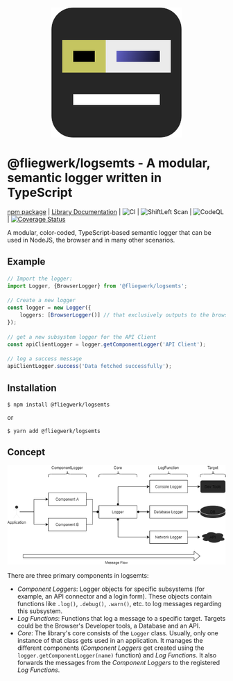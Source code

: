 <p align="center">
<img alt="LogSemTS Logo" height="300" src="assets/logo.png" />
</p>

# @fliegwerk/logsemts - A modular, semantic logger written in TypeScript

[npm package](https://npmjs.com/package/@fliegwerk/logsemts)
| [Library Documentation](https://fliegwerk.github.io/logsemts)
| ![CI](https://github.com/fliegwerk/logsemts/workflows/CI/badge.svg)
| ![ShiftLeft Scan](https://github.com/fliegwerk/logsemts/workflows/ShiftLeft%20Scan/badge.svg)
| ![CodeQL](https://github.com/fliegwerk/logsemts/workflows/CodeQL/badge.svg)
| [![Coverage Status](https://coveralls.io/repos/github/fliegwerk/logsemts/badge.svg?branch=master)](https://coveralls.io/github/fliegwerk/logsemts?branch=master)

A modular, color-coded, TypeScript-based semantic logger that can be used in NodeJS, the browser and in many other scenarios.

## Example

```ts
// Import the logger:
import Logger, {BrowserLogger} from '@fliegwerk/logsemts';

// Create a new logger
const logger = new Logger({
    loggers: [BrowserLogger()] // that exclusively outputs to the browser dev tools
});

// get a new subsystem logger for the API Client
const apiClientLogger = logger.getComponentLogger('API Client'); 

// log a success message 
apiClientLogger.success('Data fetched successfully');
```

## Installation
```shell script
$ npm install @fliegwerk/logsemts
```

or

```shell script
$ yarn add @fliegwerk/logsemts
```

## Concept
![Concept Overview Diagram](assets/drawio/concept-overview.png)

There are three primary components in logsemts:

- _Component Loggers_: Logger objects for specific subsystems (for example, an API connector and a login form).
  These objects contain functions like `.log()`, `.debug()`, `.warn()`, etc. to log messages regarding this subsystem.
- _Log Functions_: Functions that log a message to a specific target. Targets could be the Browser's Developer tools, a 
  Database and an API.
- _Core_: The library's core consists of the `Logger` class. Usually, only one instance of that class gets used in an
  application. It manages the different components (_Component Loggers_ get created using the 
  `logger.getComponentLogger(name)` function) and _Log Functions_. It also forwards the messages from the _Component
  Loggers_ to the registered _Log Functions_.
